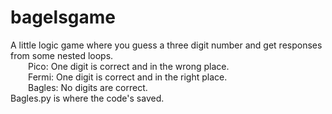  # bagelsgame
A little logic game where you guess a three digit number and get responses from some nested loops.\
&emsp;&emsp;Pico: One digit is correct and in the wrong place.\
&emsp;&emsp;Fermi: One digit is correct and in the right place.\
&emsp;&emsp;Bagles: No digits are correct.\
Bagles.py is where the code's saved.
